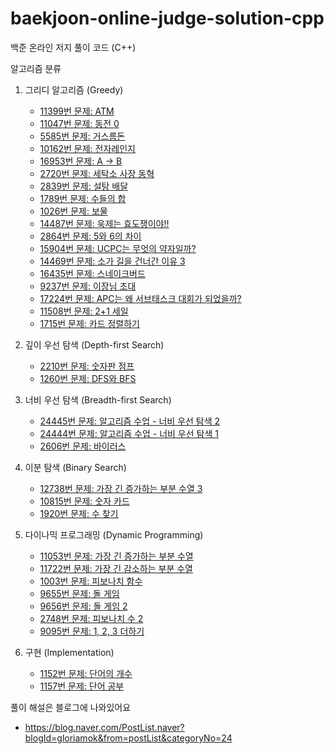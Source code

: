 # baekjoon-online-judge-solution-cpp

백준 온라인 저지 풀이 코드 (C++)

알고리즘 분류

1. 그리디 알고리즘 (Greedy)
    - [11399번 문제: ATM](https://github.com/gloriamok/baekjoon-online-judge-solution-cpp/blob/main/baekjoon_n11399_greedy.cpp)
    - [11047번 문제: 동전 0](https://github.com/gloriamok/baekjoon-online-judge-solution-cpp/blob/main/baekjoon_n11047_greedy.cpp)
    - [5585번 문제: 거스름돈](https://github.com/gloriamok/baekjoon-online-judge-solution-cpp/blob/main/baekjoon_n5585_greedy.cpp)
    - [10162번 문제: 전자레인지](https://github.com/gloriamok/baekjoon-online-judge-solution-cpp/blob/main/baekjoon_n10162_greedy.cpp)
    - [16953번 문제: A → B](https://github.com/gloriamok/baekjoon-online-judge-solution-cpp/blob/main/baekjoon_n16953_greedy_bfs.cpp)
    - [2720번 문제: 세탁소 사장 동혁](https://github.com/gloriamok/baekjoon-online-judge-solution-cpp/blob/main/baekjoon_n2720_greedy.cpp)
    - [2839번 문제: 설탕 배달](https://github.com/gloriamok/baekjoon-online-judge-solution-cpp/blob/main/baekjoon_n2839_greedy_dp.cpp)
    - [1789번 문제: 수들의 합](https://github.com/gloriamok/baekjoon-online-judge-solution-cpp/blob/main/baekjoon_n1789_greedy.cpp)
    - [1026번 문제: 보물](https://github.com/gloriamok/baekjoon-online-judge-solution-cpp/blob/main/baekjoon_n1026_greedy.cpp)
    - [14487번 문제: 욱제는 효도쟁이야!!](https://github.com/gloriamok/baekjoon-online-judge-solution-cpp/blob/main/baekjoon_n%EF%BB%BF14487_greedy.cpp)
    - [2864번 문제: 5와 6의 차이](https://github.com/gloriamok/baekjoon-online-judge-solution-cpp/blob/main/baekjoon_n2864_greedy.cpp)
    - [15904번 문제: UCPC는 무엇의 약자일까?](https://github.com/gloriamok/baekjoon-online-judge-solution-cpp/blob/main/baekjoon_n%EF%BB%BF15904_greedy.cpp)
    - [14469번 문제: 소가 길을 건너간 이유 3](https://github.com/gloriamok/baekjoon-online-judge-solution-cpp/blob/main/baekjoon_n14469_greedy.cpp)
    - [16435번 문제: 스네이크버드](https://github.com/gloriamok/baekjoon-online-judge-solution-cpp/blob/main/baekjoon_n%EF%BB%BF16435_greedy.cpp)
    - [9237번 문제: 이장님 초대](https://github.com/gloriamok/baekjoon-online-judge-solution-cpp/blob/main/baekjoon_n%EF%BB%BF9237_greedy.cpp)
    - [17224번 문제: APC는 왜 서브태스크 대회가 되었을까?](https://github.com/gloriamok/baekjoon-online-judge-solution-cpp/blob/main/baekjoon_n17224_greedy.cpp)
    - [11508번 문제: 2+1 세일](https://github.com/gloriamok/baekjoon-online-judge-solution-cpp/blob/main/baekjoon_n11508_greedy.cpp)
    - [1715번 문제: 카드 정렬하기](https://github.com/gloriamok/baekjoon-online-judge-solution-cpp/blob/main/baekjoon_n%EF%BB%BF1715_greedy.cpp)
    
2. 깊이 우선 탐색 (Depth-first Search)
    - [2210번 문제: 숫자판 점프](https://github.com/gloriamok/baekjoon-online-judge-solution-cpp/blob/main/baekjoon_n2210_dfs.cpp)
    - [1260번 문제: DFS와 BFS](https://github.com/gloriamok/baekjoon-online-judge-solution-cpp/blob/main/baekjoon_n1260_dfs_bfs.cpp)
    
3. 너비 우선 탐색 (Breadth-first Search)
    - [24445번 문제: 알고리즘 수업 - 너비 우선 탐색 2](https://github.com/gloriamok/baekjoon-online-judge-solution-cpp/blob/main/baekjoon_n%EF%BB%BF24445_bfs.cpp)
    - [24444번 문제: 알고리즘 수업 - 너비 우선 탐색 1](https://github.com/gloriamok/baekjoon-online-judge-solution-cpp/blob/main/baekjoon_n%EF%BB%BF24444_bfs.cpp)
    - [2606번 문제: 바이러스](https://github.com/gloriamok/baekjoon-online-judge-solution-cpp/blob/main/baekjoon_n2606_dfs_bfs.cpp)
    
4. 이분 탐색 (Binary Search)
    - [12738번 문제: 가장 긴 증가하는 부분 수열 3](https://github.com/gloriamok/baekjoon-online-judge-solution-cpp/blob/main/baekjoon_n12738_binarysearch.cpp)
    - [10815번 문제: 숫자 카드](https://github.com/gloriamok/baekjoon-online-judge-solution-cpp/blob/main/baekjoon_n%EF%BB%BF10815_binarysearch.cpp)
    - [1920번 문제: 수 찾기](https://github.com/gloriamok/baekjoon-online-judge-solution-cpp/blob/main/baekjoon_n%EF%BB%BF%EF%BB%BF1920_binarysearch.cpp)
    
5. 다이나믹 프로그래밍 (Dynamic Programming)
    - [11053번 문제: 가장 긴 증가하는 부분 수열](https://github.com/gloriamok/baekjoon-online-judge-solution-cpp/blob/main/baekjoon_n11053_dp.cpp)
    - [11722번 문제: 가장 긴 감소하는 부분 수열](https://github.com/gloriamok/baekjoon-online-judge-solution-cpp/blob/main/baekjoon_n11722_dp.cpp)
    - [1003번 문제: 피보나치 함수](https://github.com/gloriamok/baekjoon-online-judge-solution-cpp/blob/main/baekjoon_n1003_dp.cpp)
    - [9655번 문제: 돌 게임](https://github.com/gloriamok/baekjoon-online-judge-solution-cpp/blob/main/baekjoon_n9655_dp.cpp)
    - [9656번 문제: 돌 게임 2](https://github.com/gloriamok/baekjoon-online-judge-solution-cpp/blob/main/baekjoon_n9656_dp.cpp)
    - [2748번 문제: 피보나치 수 2](https://github.com/gloriamok/baekjoon-online-judge-solution-cpp/blob/main/baekjoon_n2748_dp.cpp)
    - [9095번 문제: 1, 2, 3 더하기](https://github.com/gloriamok/baekjoon-online-judge-solution-cpp/blob/main/baekjoon_n9095_dp.cpp)
    
6. 구현 (Implementation)
    - [1152번 문제: 단어의 개수](https://github.com/gloriamok/baekjoon-online-judge-solution-cpp/blob/main/baekjoon_n1152_Implementation.cpp)
    - [1157번 문제: 단어 공부](https://github.com/gloriamok/baekjoon-online-judge-solution-cpp/blob/main/baekjoon_n1157_Implementation.cpp)
    

풀이 해설은 블로그에 나와있어요
- https://blog.naver.com/PostList.naver?blogId=gloriamok&from=postList&categoryNo=24
